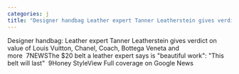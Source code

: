 ```yaml
---
categories: j
title: "Designer handbag Leather expert Tanner Leatherstein gives verdict on value of Louis Vuitton Chanel Coach Bottega Veneta and more  7NEWS"
---
```

Designer handbag: Leather expert Tanner Leatherstein gives verdict on value of Louis Vuitton, Chanel, Coach, Bottega Veneta and more&nbsp;&nbsp;7NEWSThe $20 belt a leather expert says is "beautiful work": "This belt will last"&nbsp;&nbsp;9Honey StyleView Full coverage on Google News